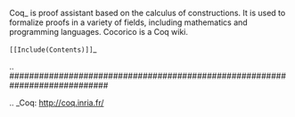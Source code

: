Coq_ is proof assistant based on the calculus of constructions.  It is used to formalize proofs in a variety of fields, including mathematics and programming languages.  Cocorico is a Coq wiki.

`[[Include(Contents)]]`_

.. ############################################################################

.. _Coq: http://coq.inria.fr/

